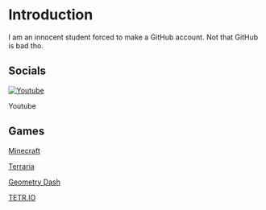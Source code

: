 # Introduction
I am an innocent student forced to make a GitHub account. Not that GitHub is bad tho.
## Socials
[![Youtube](https://cdn-icons-png.flaticon.com/128/174/174883.png)](https://youtube.com/channel/UCUo3x3PRlfb3HzzsPuOQ/)

Youtube
## Games
[Minecraft](https://minecraft.net/)

[Terraria](https://store.steampowered.com/app/105600/Terraria/)

[Geometry Dash](https://store.steampowered.com/app/322170/Geometry_Dash/)

[TETR.IO](https://tetr.io/)

